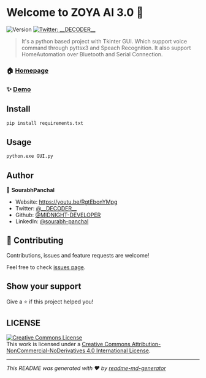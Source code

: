# Welcome to ZOYA AI 3.0 👋
![Version](https://img.shields.io/badge/version-3.0-blue.svg?cacheSeconds=2592000)
[![Twitter: \_\_DECODER\_\_](https://img.shields.io/twitter/follow/\_\_DECODER\_\_.svg?style=social)](https://twitter.com/\_\_DECODER\_\_)

> It's a python based project with Tkinter GUI. Which support voice command through pyttsx3 and Speach  Recognition. It also support HomeAutomation over Bluetooth and Serial Connection.

### 🏠 [Homepage](https://github.com/MIDNIGHT-DEVELOPER/ZOYA-AI)

### ✨ [Demo](https://youtu.be/RgtEbonYMpg)

## Install

```sh
pip install requirements.txt
```

## Usage

```sh
python.exe GUI.py
```

## Author

👤 **SourabhPanchal**

* Website: https://youtu.be/RgtEbonYMpg
* Twitter: [@\_\_DECODER\_\_](https://twitter.com/\_\_DECODER\_\_)
* Github: [@MIDNIGHT-DEVELOPER](https://github.com/MIDNIGHT-DEVELOPER)
* LinkedIn: [@sourabh-panchal](https://linkedin.com/in/sourabh-panchal)

## 🤝 Contributing

Contributions, issues and feature requests are welcome!

Feel free to check [issues page](https://github.com/MIDNIGHT-DEVELOPER/ZOYA-AI/issues). 

## Show your support

Give a ⭐️ if this project helped you!

## LICENSE
<a rel="license" href="http://creativecommons.org/licenses/by-nc-nd/4.0/"><img alt="Creative Commons License" style="border-width:0" src="https://i.creativecommons.org/l/by-nc-nd/4.0/80x15.png" /></a><br />This work is licensed under a <a rel="license" href="http://creativecommons.org/licenses/by-nc-nd/4.0/">Creative Commons Attribution-NonCommercial-NoDerivatives 4.0 International License</a>.

***
_This README was generated with ❤️ by [readme-md-generator](https://github.com/kefranabg/readme-md-generator)_
 
